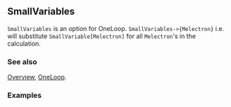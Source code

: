 ## SmallVariables

`SmallVariables` is an option for OneLoop. `SmallVariables->{Melectron}` i.e. will substitute `SmallVariable[Melectron]` for all `Melectron`'s in the calculation.

### See also

[Overview](Extra/FeynCalc.md), [OneLoop](OneLoop.md).

### Examples
